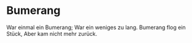 # Bumerang

War einmal ein Bumerang;
War ein weniges zu lang.
Bumerang flog ein Stück,
Aber kam nicht mehr zurück.
